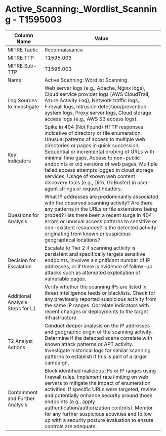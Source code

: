 # Active_Scanning:_Wordlist_Scanning - T1595003

| Column Name | Value |
|-------------|-------|
| MITRE Tactic | Reconnaissance |
| MITRE TTP | T1595.003 |
| MITRE Sub-TTP | T1595.003 |
| Name | Active Scanning: Wordlist Scanning |
| Log Sources to Investigate | Web server logs (e.g., Apache, Nginx logs), Cloud service provider logs (AWS CloudTrail, Azure Activity Log), Network traffic logs, Firewall logs, Intrusion detection/prevention system logs, Proxy server logs, Cloud storage access logs (e.g., AWS S3 access logs). |
| Key Indicators | Spike in 404 (Not Found) HTTP responses indicative of directory or file enumeration, Unusual patterns of access to multiple web directories or pages in quick succession, Sequential or incremental probing of URLs with minimal time gaps, Access to non-public endpoints or old versions of web pages, Multiple failed access attempts logged in cloud storage services, Usage of known web content discovery tools (e.g., Dirb, GoBuster) in user-agent strings or request headers. |
| Questions for Analysis | What IP addresses are predominantly associated with the observed scanning activity? Are there any patterns in the URLs or file extensions being probed? Has there been a recent surge in 404 errors or unusual access patterns to sensitive or non-existent resources? Is the detected activity originating from known or suspicious geographical locations? |
| Decision for Escalation | Escalate to Tier 2 if scanning activity is persistent and specifically targets sensitive endpoints, involves a significant number of IP addresses, or if there is evidence of follow-up attacks such as attempted exploitation of vulnerable pages. |
| Additional Analysis Steps for L1 | Verify whether the scanning IPs are listed in threat intelligence feeds or blacklists. Check for any previously reported suspicious activity from the same IP ranges. Correlate indicators with recent changes or deployments to the target infrastructure. |
| T2 Analyst Actions | Conduct deeper analysis on the IP addresses and geographic origin of the scanning activity. Determine if the detected scans correlate with known attack patterns or APT activity. Investigate historical logs for similar scanning patterns to establish if this is part of a larger campaign. |
| Containment and Further Analysis | Block identified malicious IPs or IP ranges using firewall rules. Implement rate limiting on web servers to mitigate the impact of enumeration activities. If specific URLs were targeted, review and potentially enhance security around those endpoints (e.g., apply authentication/authorization controls). Monitor for any further suspicious activities and follow up with a security posture evaluation to ensure controls are adequate. |
